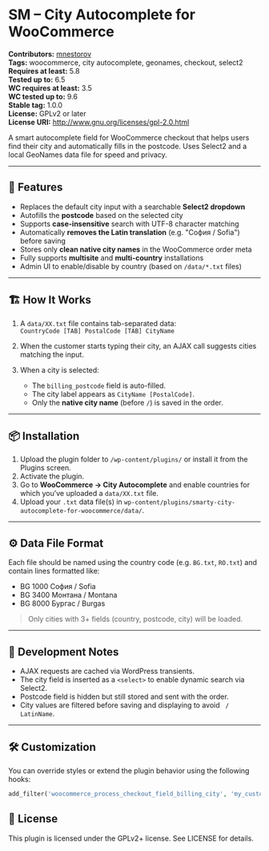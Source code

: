 # SM – City Autocomplete for WooCommerce

**Contributors:** [mnestorov](https://github.com/mnestorov)  
**Tags:** woocommerce, city autocomplete, geonames, checkout, select2  
**Requires at least:** 5.8  
**Tested up to:** 6.5  
**WC requires at least:** 3.5  
**WC tested up to:** 9.6  
**Stable tag:** 1.0.0  
**License:** GPLv2 or later  
**License URI:** http://www.gnu.org/licenses/gpl-2.0.html  

A smart autocomplete field for WooCommerce checkout that helps users find their city and automatically fills in the postcode. Uses Select2 and a local GeoNames data file for speed and privacy.

---

## 🧩 Features

- Replaces the default city input with a searchable **Select2 dropdown**
- Autofills the **postcode** based on the selected city
- Supports **case-insensitive** search with UTF-8 character matching
- Automatically **removes the Latin translation** (e.g. "София / Sofia") before saving
- Stores only **clean native city names** in the WooCommerce order meta
- Fully supports **multisite** and **multi-country** installations
- Admin UI to enable/disable by country (based on `/data/*.txt` files)

---

## 🏗️ How It Works

1. A `data/XX.txt` file contains tab-separated data:  
   `CountryCode [TAB] PostalCode [TAB] CityName`

2. When the customer starts typing their city, an AJAX call suggests cities matching the input.

3. When a city is selected:
   - The `billing_postcode` field is auto-filled.
   - The city label appears as `CityName [PostalCode]`.
   - Only the **native city name** (before ` / `) is saved in the order.

---

## 📦 Installation

1. Upload the plugin folder to `/wp-content/plugins/` or install it from the Plugins screen.
2. Activate the plugin.
3. Go to **WooCommerce → City Autocomplete** and enable countries for which you’ve uploaded a `data/XX.txt` file.
4. Upload your `.txt` data file(s) in `wp-content/plugins/smarty-city-autocomplete-for-woocommerce/data/`.

---

## ⚙️ Data File Format

Each file should be named using the country code (e.g. `BG.txt`, `RO.txt`) and contain lines formatted like:

- BG 1000 София / Sofia
- BG 3400 Монтана / Montana
- BG 8000 Бургас / Burgas

> Only cities with 3+ fields (country, postcode, city) will be loaded.

---

## 🧪 Development Notes

- AJAX requests are cached via WordPress transients.
- The city field is inserted as a `<select>` to enable dynamic search via Select2.
- Postcode field is hidden but still stored and sent with the order.
- City values are filtered before saving and displaying to avoid ` / LatinName`.

---

## 🛠️ Customization

You can override styles or extend the plugin behavior using the following hooks:

```php
add_filter('woocommerce_process_checkout_field_billing_city', 'my_custom_city_cleaner');
```

## 📜 License

This plugin is licensed under the GPLv2+ license. See LICENSE for details.